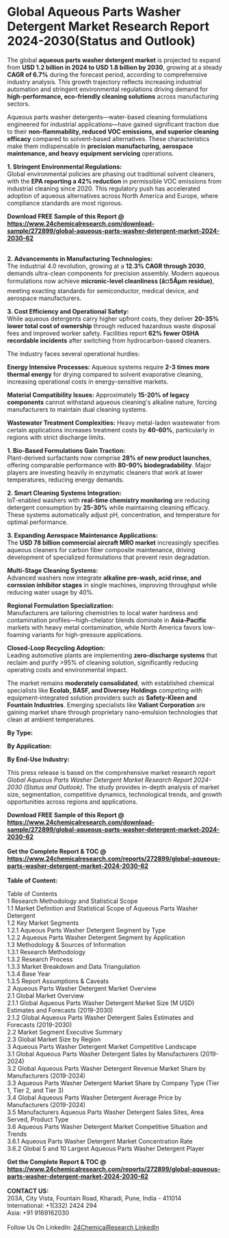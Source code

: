 <h1>Global Aqueous Parts Washer Detergent Market Research Report 2024-2030(Status and Outlook)</h1><p>The global <strong>aqueous parts washer detergent market</strong> is projected to expand from <strong>USD 1.2 billion in 2024 to USD 1.8 billion by 2030</strong>, growing at a steady <strong>CAGR of 6.7%</strong> during the forecast period, according to comprehensive industry analysis. This growth trajectory reflects increasing industrial automation and stringent environmental regulations driving demand for <strong>high-performance, eco-friendly cleaning solutions</strong> across manufacturing sectors.</p><p>Aqueous parts washer detergents—water-based cleaning formulations engineered for industrial applications—have gained significant traction due to their <strong>non-flammability, reduced VOC emissions, and superior cleaning efficacy</strong> compared to solvent-based alternatives. These characteristics make them indispensable in <strong>precision manufacturing, aerospace maintenance, and heavy equipment servicing</strong> operations.</p><p><strong>1. Stringent Environmental Regulations:</strong><br>
Global environmental policies are phasing out traditional solvent cleaners, with the <strong>EPA reporting a 42% reduction</strong> in permissible VOC emissions from industrial cleaning since 2020. This regulatory push has accelerated adoption of aqueous alternatives across North America and Europe, where compliance standards are most rigorous.</p><div><b>Download FREE Sample of this Report @ 
            <a href="https://www.24chemicalresearch.com/download-sample/272899/global-aqueous-parts-washer-detergent-market-2024-2030-62">
            https://www.24chemicalresearch.com/download-sample/272899/global-aqueous-parts-washer-detergent-market-2024-2030-62</a></b></div><br><p><strong>2. Advancements in Manufacturing Technologies:</strong><br>
The industrial 4.0 revolution, growing at a <strong>12.3% CAGR through 2030</strong>, demands ultra-clean components for precision assembly. Modern aqueous formulations now achieve <strong>micronic-level cleanliness (â¤5Âµm residue)</strong>, meeting exacting standards for semiconductor, medical device, and aerospace manufacturers.</p><p><strong>3. Cost Efficiency and Operational Safety:</strong><br>
While aqueous detergents carry higher upfront costs, they deliver <strong>20-35% lower total cost of ownership</strong> through reduced hazardous waste disposal fees and improved worker safety. Facilities report <strong>62% fewer OSHA recordable incidents</strong> after switching from hydrocarbon-based cleaners.</p><p>The industry faces several operational hurdles:</p><p><strong>Energy Intensive Processes:</strong> Aqueous systems require <strong>2-3 times more thermal energy</strong> for drying compared to solvent evaporative cleaning, increasing operational costs in energy-sensitive markets.</p><p><strong>Material Compatibility Issues:</strong> Approximately <strong>15-20% of legacy components</strong> cannot withstand aqueous cleaning's alkaline nature, forcing manufacturers to maintain dual cleaning systems.</p><p><strong>Wastewater Treatment Complexities:</strong> Heavy metal-laden wastewater from certain applications increases treatment costs by <strong>40-60%</strong>, particularly in regions with strict discharge limits.</p><p><strong>1. Bio-Based Formulations Gain Traction:</strong><br>
Plant-derived surfactants now comprise <strong>28% of new product launches</strong>, offering comparable performance with <strong>80-90% biodegradability</strong>. Major players are investing heavily in enzymatic cleaners that work at lower temperatures, reducing energy demands.</p><p><strong>2. Smart Cleaning Systems Integration:</strong><br>
IoT-enabled washers with <strong>real-time chemistry monitoring</strong> are reducing detergent consumption by <strong>25-30%</strong> while maintaining cleaning efficacy. These systems automatically adjust pH, concentration, and temperature for optimal performance.</p><p><strong>3. Expanding Aerospace Maintenance Applications:</strong><br>
The <strong>USD 78 billion commercial aircraft MRO market</strong> increasingly specifies aqueous cleaners for carbon fiber composite maintenance, driving development of specialized formulations that prevent resin degradation.</p><p><strong>Multi-Stage Cleaning Systems:</strong><br>
	Advanced washers now integrate <strong>alkaline pre-wash, acid rinse, and corrosion inhibitor stages</strong> in single machines, improving throughput while reducing water usage by 40%.</p><p><strong>Regional Formulation Specialization:</strong><br>
	Manufacturers are tailoring chemistries to local water hardness and contamination profiles—high-chelator blends dominate in <strong>Asia-Pacific</strong> markets with heavy metal contamination, while North America favors low-foaming variants for high-pressure applications.</p><p><strong>Closed-Loop Recycling Adoption:</strong><br>
	Leading automotive plants are implementing <strong>zero-discharge systems</strong> that reclaim and purify &gt;95% of cleaning solution, significantly reducing operating costs and environmental impact.</p><p>The market remains <strong>moderately consolidated</strong>, with established chemical specialists like <strong>Ecolab, BASF, and Diversey Holdings</strong> competing with equipment-integrated solution providers such as <strong>Safety-Kleen and Fountain Industries</strong>. Emerging specialists like <strong>Valiant Corporation</strong> are gaining market share through proprietary nano-emulsion technologies that clean at ambient temperatures.</p><p><strong>By Type:</strong></p><p><strong>By Application:</strong></p><p><strong>By End-Use Industry:</strong></p><p>This press release is based on the comprehensive market research report <em>Global Aqueous Parts Washer Detergent Market Research Report 2024-2030 (Status and Outlook)</em>. The study provides in-depth analysis of market size, segmentation, competitive dynamics, technological trends, and growth opportunities across regions and applications.</p><div><b>Download FREE Sample of this Report @ 
            <a href="https://www.24chemicalresearch.com/download-sample/272899/global-aqueous-parts-washer-detergent-market-2024-2030-62">
            https://www.24chemicalresearch.com/download-sample/272899/global-aqueous-parts-washer-detergent-market-2024-2030-62</a></b></div><br><div><b>Get the Complete Report & TOC @ 
            <a href="https://www.24chemicalresearch.com/reports/272899/global-aqueous-parts-washer-detergent-market-2024-2030-62">
            https://www.24chemicalresearch.com/reports/272899/global-aqueous-parts-washer-detergent-market-2024-2030-62</a></b></div><br>
            <b>Table of Content:</b><p>Table of Contents<br />
1 Research Methodology and Statistical Scope<br />
1.1 Market Definition and Statistical Scope of Aqueous Parts Washer Detergent<br />
1.2 Key Market Segments<br />
1.2.1 Aqueous Parts Washer Detergent Segment by Type<br />
1.2.2 Aqueous Parts Washer Detergent Segment by Application<br />
1.3 Methodology & Sources of Information<br />
1.3.1 Research Methodology<br />
1.3.2 Research Process<br />
1.3.3 Market Breakdown and Data Triangulation<br />
1.3.4 Base Year<br />
1.3.5 Report Assumptions & Caveats<br />
2 Aqueous Parts Washer Detergent Market Overview<br />
2.1 Global Market Overview<br />
2.1.1 Global Aqueous Parts Washer Detergent Market Size (M USD) Estimates and Forecasts (2019-2030)<br />
2.1.2 Global Aqueous Parts Washer Detergent Sales Estimates and Forecasts (2019-2030)<br />
2.2 Market Segment Executive Summary<br />
2.3 Global Market Size by Region<br />
3 Aqueous Parts Washer Detergent Market Competitive Landscape<br />
3.1 Global Aqueous Parts Washer Detergent Sales by Manufacturers (2019-2024)<br />
3.2 Global Aqueous Parts Washer Detergent Revenue Market Share by Manufacturers (2019-2024)<br />
3.3 Aqueous Parts Washer Detergent Market Share by Company Type (Tier 1, Tier 2, and Tier 3)<br />
3.4 Global Aqueous Parts Washer Detergent Average Price by Manufacturers (2019-2024)<br />
3.5 Manufacturers Aqueous Parts Washer Detergent Sales Sites, Area Served, Product Type<br />
3.6 Aqueous Parts Washer Detergent Market Competitive Situation and Trends<br />
3.6.1 Aqueous Parts Washer Detergent Market Concentration Rate<br />
3.6.2 Global 5 and 10 Largest Aqueous Parts Washer Detergent Player</p><div><b>Get the Complete Report & TOC @ 
            <a href="https://www.24chemicalresearch.com/reports/272899/global-aqueous-parts-washer-detergent-market-2024-2030-62">
            https://www.24chemicalresearch.com/reports/272899/global-aqueous-parts-washer-detergent-market-2024-2030-62</a></b></div><br><b>CONTACT US:</b><br>
            203A, City Vista, Fountain Road, Kharadi, Pune, India - 411014<br>
            International: +1(332) 2424 294<br>
            Asia: +91 9169162030 <br><br>
            Follow Us On LinkedIn: <a href="https://www.linkedin.com/company/24chemicalresearch/">24ChemicalResearch LinkedIn</a>